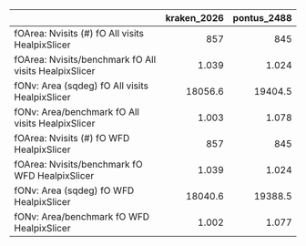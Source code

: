 |                                                       |   kraken_2026 |   pontus_2488 |
|:------------------------------------------------------|--------------:|--------------:|
| fOArea: Nvisits (#) fO All visits HealpixSlicer       |       857     |       845     |
| fOArea: Nvisits/benchmark fO All visits HealpixSlicer |         1.039 |         1.024 |
| fONv: Area (sqdeg) fO All visits HealpixSlicer        |     18056.6   |     19404.5   |
| fONv: Area/benchmark fO All visits HealpixSlicer      |         1.003 |         1.078 |
| fOArea: Nvisits (#) fO WFD HealpixSlicer              |       857     |       845     |
| fOArea: Nvisits/benchmark fO WFD HealpixSlicer        |         1.039 |         1.024 |
| fONv: Area (sqdeg) fO WFD HealpixSlicer               |     18040.6   |     19388.5   |
| fONv: Area/benchmark fO WFD HealpixSlicer             |         1.002 |         1.077 |
